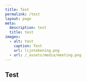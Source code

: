 ```yaml
---
title: Test
permalink: /test
layout: page
meta:
  description: test
  title: test
images:
  - alt: test
    caption: Test
    url: lijntekening.png
  - url: /_assets/media/meeting.png
---
```

## Test

